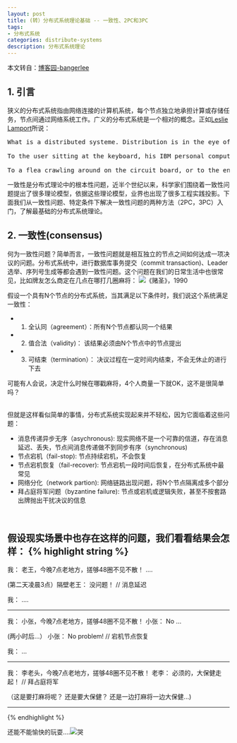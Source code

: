 ```yaml
---
layout: post
title: (转）分布式系统理论基础 -- 一致性、2PC和3PC
tags:
- 分布式系统
categories: distribute-systems
description: 分布式系统理论
---
```


本文转自：[博客园-bangerlee](http://transcoder.tradaquan.com/tc?srd=1&dict=32&h5ad=1&bdenc=1&lid=12288400752482103203&nsrc=IlPT2AEptyoA_yixCFOxXnANedT62v3IEQGG_ytK1DK6mlrte4viZQRAYD06N8qIH5DwgTCccQoDlnGd_W9i9RVZhOgtfq)

<!-- more -->

## 1. 引言
狭义的分布式系统指由网络连接的计算机系统，每个节点独立地承担计算或存储任务，节点间通过网络系统工作。广义的分布式系统是一个相对的概念。正如[Leslie Lamport](https://en.wikipedia.org/wiki/Leslie_Lamport)所说：
<pre>
What is a distributed systeme. Distribution is in the eye of the beholder.
 
To the user sitting at the keyboard, his IBM personal computer is a nondistributed system. 

To a flea crawling around on the circuit board, or to the engineer who designed it, it's very much a distributed system.
</pre>

一致性是分布式理论中的根本性问题，近半个世纪以来，科学家们围绕着一致性问题提出了很多理论模型，依据这些理论模型，业界也出现了很多工程实践投影。下面我们从一致性问题、特定条件下解决一致性问题的两种方法（2PC，3PC）入门，了解最基础的分布式系统理论。


## 2. 一致性(consensus)
何为一致性问题？简单而言，一致性问题就是相互独立的节点之间如何达成一项决议的问题。分布式系统中，进行数据库事务提交（commit transaction)、Leader选举、序列号生成等都会遇到一致性问题。这个问题在我们的日常生活中也很常见，比如牌友怎么商定在几点在哪打几圈麻将：
![《赌圣》，1990](https://ivanzz1001.github.io/records/assets/img/ceph/distribute/timg.jpg)

假设一个具有N个节点的分布式系统，当其满足以下条件时，我们说这个系统满足一致性：

* 1. 全认同（agreement）：所有N个节点都认同一个结果
* 2. 值合法（validity)： 该结果必须由N个节点中的节点提出
* 3. 可结束（termination）： 决议过程在一定时间内结束，不会无休止的进行下去

可能有人会说，决定什么时候在哪戳麻将，4个人商量一下就OK，这不是很简单吗？

<br />
但就是这样看似简单的事情，分布式系统实现起来并不轻松，因为它面临着这些问题：

* 消息传递异步无序（asychronous): 现实网络不是一个可靠的信道，存在消息延迟、丢失，节点间消息传递做不到同步有序（synchronous)
* 节点宕机（fail-stop): 节点持续宕机，不会恢复
* 节点宕机恢复（fail-recover): 节点宕机一段时间后恢复，在分布式系统中最常见
* 网络分化（network partion): 网络链路出现问题，将N个节点隔离成多个部分
* 拜占庭将军问题（byzantine failure): 节点或宕机或逻辑失败，甚至不按套路出牌抛出干扰决议的信息

<br />

假设现实场景中也存在这样的问题，我们看看结果会怎样：
{% highlight string %}
-----------------------------------------------------------------
我： 老王，今晚7点老地方，搓够48圈不见不散！
....

(第二天凌晨3点）隔壁老王： 没问题！
//
 消息延迟 

我： ....

-----------------------------------------------------------------
我： 小张，今晚7点老地方，搓够48圈不见不散！
小张： No ...

(两小时后...）
小张： No problem!
// 
  宕机节点恢复

我： ...

-----------------------------------------------------------------
我： 李老头，今晚7点老地方，搓够48圈不见不散！
老李： 必须的，大保健走起！
//
  拜占庭将军

（这是要打麻将呢？ 还是要大保健？ 还是一边打麻将一边大保健...)

------------------------------------------------------------------
{% endhighlight %}

还能不能愉快的玩耍....![哭](https://ivanzz1001.github.io/records/assets/img/ceph/distribute/timg.png)





<br />
<br />
<br />


